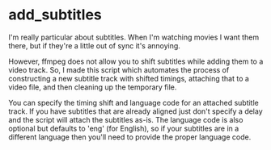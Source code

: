 # add_subtitles

I'm really particular about subtitles. When I'm watching movies I want them there, but if they're a little out of sync it's annoying.

However, ffmpeg does not allow you to shift subtitles while adding them to a video track. So, I made this script which automates the process of
constructing a new subtitle track with shifted timings, attaching that to a video file, and then cleaning up the temporary file.

You can specify the timing shift and language code for an attached subtitle track. If you have subtitles that are already aligned just don't
specify a delay and the script will attach the subtitles as-is. The language code is also optional but defaults to 'eng' (for English), so if
your subtitles are in a different language then you'll need to provide the proper language code.
